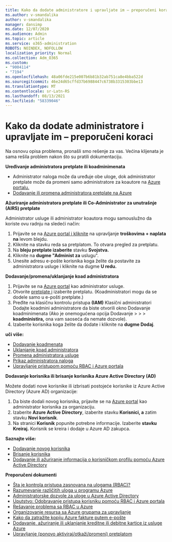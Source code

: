 ```yaml
---
title: Kako da dodate administratore i upravljate im – preporučeni koraci
ms.author: v-smandalika
author: v-smandalika
manager: dansimp
ms.date: 12/07/2020
ms.audience: Admin
ms.topic: article
ms.service: o365-administration
ROBOTS: NOINDEX, NOFOLLOW
localization_priority: Normal
ms.collection: Adm_O365
ms.custom:
- "9004114"
- "7194"
ms.openlocfilehash: 48a06fde215e007b6b81b32ab751ca8e4bba522d
ms.sourcegitcommit: 46e24d65cffd37b6988447c6738b3315303bbe13
ms.translationtype: MT
ms.contentlocale: sr-Latn-RS
ms.lasthandoff: 08/13/2021
ms.locfileid: "58339046"
---
```

# <a name="how-to-add-and-manage-administrators---recommended-steps"></a>Kako da dodate administratore i upravljate im – preporučeni koraci

Na osnovu opisa problema, pronašli smo rešenje za vas. Većina klijenata je sama rešila problem nakon što su pratili dokumentaciju.

**Uređivanje administratora pretplate ili koadminimenata**

- Administrator naloga može da uređuje obe uloge, dok administrator pretplate može da promeni samo administratore za koautore na [Azure portalu.](https://ms.portal.azure.com/#home)
- [Dodavanje ili promena administratora pretplate na Azure](https://docs.microsoft.com/azure/cost-management-billing/manage/add-change-subscription-administrator)

**Ažuriranje administratora pretplate ili Co-Administrator za unutrašnje (AIRS) pretplate**

Administrator usluge ili administrator koautora mogu samouslužno da koriste ovu radnju na sledeći način:

1. Prijavite se na [Azure portal i kliknite](https://ms.portal.azure.com/#home) na upravljanje **troškovima + naplata na** levom blejdu.
2. Kliknite na stavku reda sa pretplatom. To otvara pregled za pretplatu.
3. Na **bleju pretplate izaberite** stavku **Svojstva.** 
4. Kliknite na **dugme "Administ za** uslugu".
5. Unesite adresu e-pošte korisnika koga želite da postavite za administratora usluge i kliknite na dugme **U redu.**

**Dodavanje/promena/uklanjanje koad administratora**

1. Prijavite se na [Azure portal](https://ms.portal.azure.com/#home) kao administrator usluge.
2. Otvorite [pretplate i](https://ms.portal.azure.com/#blade/Microsoft_Azure_Billing/SubscriptionsBlade) izaberite pretplatu. (Koadministratori mogu da se dodele samo u e-pošti pretplate.)
3. Pređite na klasičnu kontrolu pristupa **(IAM)** Klasični administratori Dodajte koadmini administratore da biste otvorili okno Dodavanje koadminimenata (Ako je onemogućena opcija Dodavanje  >    >    >   **koadministira,** ona vam saoseća da nemate dozvole).
4. Izaberite korisnika koga želite da dodate i kliknite na **dugme Dodaj**.

**uči više:**
- [Dodavanje koadmenata](https://docs.microsoft.com/azure/role-based-access-control/classic-administrators)
- [Uklanjanje koad administratora](https://docs.microsoft.com/azure/role-based-access-control/classic-administrators)
- [Promena administratora usluge](https://docs.microsoft.com/azure/role-based-access-control/classic-administrators)
- [Prikaz administratora naloga](https://docs.microsoft.com/azure/role-based-access-control/classic-administrators)
- [Upravljanje pristupom pomoću RBAC i Azure portala](https://docs.microsoft.com/azure/role-based-access-control/role-assignments-portal)

**Dodavanje korisnika ili brisanje korisnika Azure Active Directory (AD)**

Možete dodati nove korisnike ili izbrisati postojeće korisnike iz Azure Active Directory (Azure AD) organizacije:

1. Da biste dodali novog korisnika, prijavite se na [Azure portal](https://ms.portal.azure.com/#home) kao administrator korisnika za organizaciju.
2. Izaberite **Azure Active Directory**, izaberite stavku **Korisnici, a** zatim stavku **Novi korisnik**.
3. Na stranici **Korisnik** popunite potrebne informacije. Izaberite **stavku Kreiraj.** Korisnik se kreira i dodaje u Azure AD zakupca.

**Saznajte više:**

- [Dodavanje novog korisnika](https://docs.microsoft.com/azure/active-directory/fundamentals/add-users-azure-active-directory)
- [Brisanje korisnika](https://docs.microsoft.com/azure/active-directory/fundamentals/add-users-azure-active-directory)
- [Dodavanje ili ažuriranje informacija o korisničkom profilu pomoću Azure Active Directory](https://docs.microsoft.com/azure/active-directory/fundamentals/active-directory-users-profile-azure-portal)

**Preporučeni dokumenti**

- [Šta je kontrola pristupa zasnovana na ulogama (RBAC)?](https://docs.microsoft.com/azure/role-based-access-control/overview)
- [Razumevanje različitih uloga u programu Azure](https://docs.microsoft.com/azure/role-based-access-control/rbac-and-directory-admin-roles)
- [Administratorske dozvole za uloge u Azure Active Directory](https://docs.microsoft.com/azure/active-directory/roles/permissions-reference)
- [Uputstvo: Odobravanje pristupa korisniku pomoću RBAC i Azure portala](https://docs.microsoft.com/azure/role-based-access-control/quickstart-assign-role-user-portal)
- [Rešavanje problema sa RBAC u Azure](https://docs.microsoft.com/azure/role-based-access-control/troubleshooting)
- [Organizovanje resursa sa Azure grupama za upravljanje](https://docs.microsoft.com/azure/governance/management-groups/overview)
- [Kako da zatražite kopiju Azure fakture putem e-pošte](https://azure.microsoft.com/blog/azure-email-invoices/)
- [Dodavanje, ažuriranje ili uklanjanje kreditne ili debitne kartice iz usluge Azure](https://docs.microsoft.com/azure/cost-management-billing/manage/change-credit-card)
- [Upravljanje (ponovo aktiviraj/otkaži/promeni) pretplatom](https://docs.microsoft.com/azure/cost-management-billing/manage/subscription-disabled)



